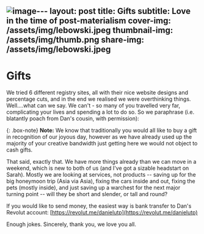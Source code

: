 ![image](https://github.com/OlaMazi/OlaMazi.github.io/assets/141924281/3d3351e6-0e6f-4d9e-9e75-9bb61cb7b091)---
layout: post
title: Gifts
subtitle: Love in the time of post-materialism
cover-img: /assets/img/lebowski.jpeg
thumbnail-img: /assets/img/thumb.png
share-img: /assets/img/lebowski.jpeg
---

Gifts
=======

We tried 6 different registry sites, all with their nice website designs and percentage cuts, and in the end we realised we were overthinking things. 
Well....what can we say. We can't - so many of you travelled very far, complicating your lives and spending a lot to do so. So we paraphrase (i.e. blatantly poach from Dan's cousin, with permission): 

{: .box-note}
**Note:** We know that traditionally you would all like to buy a gift in recognition of our joyous day, however as we have already used up the majority of your creative bandwidth just getting here we would not object to cash gifts.

That said, exactly that. We have more things already than we can move in a weekend, which is new to both of us (and I've got a sizable headstart on Sarah). Mostly we are looking at services, not products -- saving up for the big honeymoon trip (Asia via Asia), fixing the cars inside and out, fixing the pets (mostly inside), and just saving up a warchest for the next major turning point -- will they be short and slender, or tall and round? 


If you would like to send money, the easiest way is bank transfer to Dan's Revolut account:
[https://revolut.me/danielutp](https://revolut.me/danielutp)

Enough jokes. Sincerely, thank you, we love you all.
